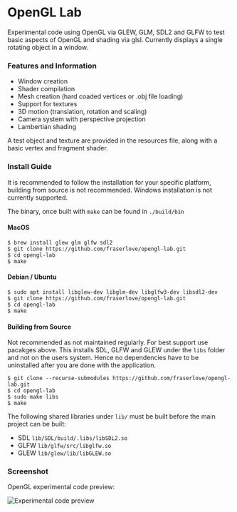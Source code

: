 # OpenGL Lab
Experimental code using OpenGL via GLEW, GLM, SDL2 and GLFW to test basic aspects of OpenGL and shading via glsl. Currently displays a single rotating object in a window.

### Features and Information
  - Window creation
  - Shader compilation
  - Mesh creation (hard coaded vertices or .obj file loading)
  - Support for textures
  - 3D motion (translation, rotation and scaling)
  - Camera system with perspective projection
  - Lambertian shading

A test object and texture are provided in the resources file, along with a basic vertex and fragment shader.

### Install Guide

It is recommended to follow the installation for your specific platform, building from source is not recommended. Windows installation is not currently supported.

The binary, once built with `make` can be found in `./build/bin`

#### MacOS
```
$ brew install glew glm glfw sdl2
$ git clone https://github.com/fraserlove/opengl-lab.git
$ cd opengl-lab
$ make
```

#### Debian / Ubuntu
```
$ sudo apt install libglew-dev libglm-dev libglfw3-dev libsdl2-dev
$ git clone https://github.com/fraserlove/opengl-lab.git
$ cd opengl-lab
$ make
```

#### Building from Source
Not recommended as not maintained regularly. For best support use pacakges above. This installs SDL, GLFW and GLEW under the `libs` folder and not on the users system. Hence no dependencies have to be uninstalled after you are done with the application.
```
$ git clone --recurse-submodules https://github.com/fraserlove/opengl-lab.git
$ cd opengl-lab
$ sudo make libs
$ make
```

The following shared libraries under `lib/` must be built before the main project can be built:
 - SDL `lib/SDL/build/.libs/libSDL2.so`
 - GLFW `lib/glfw/src/libglfw.so`
 - GLEW `lib/glew/lib/libGLEW.so`

### Screenshot
OpenGL experimental code preview:

![Experimental code preview](https://i.imgur.com/0Regwp5.png)
